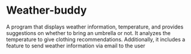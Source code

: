 # Weather-buddy
A program that displays weather information, temperature, and provides suggestions on whether to bring an umbrella or not. It analyzes the temperature to give clothing recommendations. Additionally, it includes a feature to send weather information via email to the user
